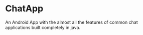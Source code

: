 # ChatApp
An Android App with the almost all the features of common chat applications built completely in java.
